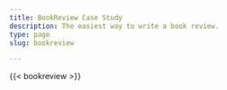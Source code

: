 ```yaml
---
title: BookReview Case Study
description: The easiest way to write a book review.
type: page
slug: bookreview

---
```


{{< bookreview >}}